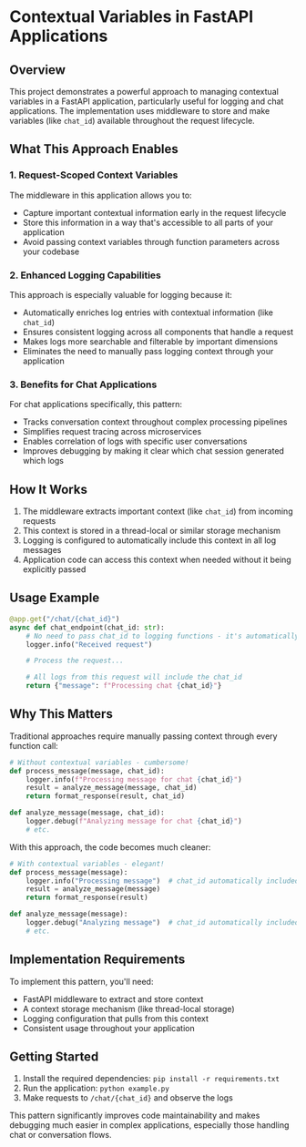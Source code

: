 # Contextual Variables in FastAPI Applications

## Overview

This project demonstrates a powerful approach to managing contextual variables in a FastAPI application, particularly useful for logging and chat applications. The implementation uses middleware to store and make variables (like `chat_id`) available throughout the request lifecycle.

## What This Approach Enables

### 1. Request-Scoped Context Variables

The middleware in this application allows you to:

- Capture important contextual information early in the request lifecycle
- Store this information in a way that's accessible to all parts of your application
- Avoid passing context variables through function parameters across your codebase

### 2. Enhanced Logging Capabilities

This approach is especially valuable for logging because it:

- Automatically enriches log entries with contextual information (like `chat_id`)
- Ensures consistent logging across all components that handle a request
- Makes logs more searchable and filterable by important dimensions
- Eliminates the need to manually pass logging context through your application

### 3. Benefits for Chat Applications

For chat applications specifically, this pattern:

- Tracks conversation context throughout complex processing pipelines
- Simplifies request tracing across microservices
- Enables correlation of logs with specific user conversations
- Improves debugging by making it clear which chat session generated which logs

## How It Works

1. The middleware extracts important context (like `chat_id`) from incoming requests
2. This context is stored in a thread-local or similar storage mechanism
3. Logging is configured to automatically include this context in all log messages
4. Application code can access this context when needed without it being explicitly passed

## Usage Example

```python
@app.get("/chat/{chat_id}")
async def chat_endpoint(chat_id: str):
    # No need to pass chat_id to logging functions - it's automatically included
    logger.info("Received request")

    # Process the request...

    # All logs from this request will include the chat_id
    return {"message": f"Processing chat {chat_id}"}
```

## Why This Matters

Traditional approaches require manually passing context through every function call:

```python
# Without contextual variables - cumbersome!
def process_message(message, chat_id):
    logger.info(f"Processing message for chat {chat_id}")
    result = analyze_message(message, chat_id)
    return format_response(result, chat_id)

def analyze_message(message, chat_id):
    logger.debug(f"Analyzing message for chat {chat_id}")
    # etc.
```

With this approach, the code becomes much cleaner:

```python
# With contextual variables - elegant!
def process_message(message):
    logger.info("Processing message")  # chat_id automatically included
    result = analyze_message(message)
    return format_response(result)

def analyze_message(message):
    logger.debug("Analyzing message")  # chat_id automatically included
    # etc.
```

## Implementation Requirements

To implement this pattern, you'll need:

- FastAPI middleware to extract and store context
- A context storage mechanism (like thread-local storage)
- Logging configuration that pulls from this context
- Consistent usage throughout your application

## Getting Started

1. Install the required dependencies: `pip install -r requirements.txt`
2. Run the application: `python example.py`
3. Make requests to `/chat/{chat_id}` and observe the logs

This pattern significantly improves code maintainability and makes debugging much easier in complex applications, especially those handling chat or conversation flows.
